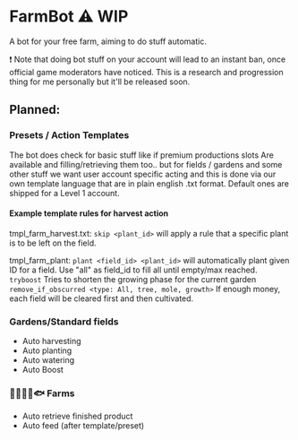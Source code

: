 # FarmBot :warning:  WIP
A bot for your free farm, aiming to do stuff automatic.


❗ Note that doing bot stuff on your account will lead to an instant ban, once official game moderators have noticed.
This is a research and progression thing for me personally but it'll be released soon.

## Planned: 

### Presets / Action Templates 
The bot does check for basic stuff like if premium productions slots 
Are available and filling/retrieving them too.. but for fields / gardens and 
some other stuff we want user account specific acting and this is done via our own 
template language that are in plain english .txt format.
Default ones are shipped for a Level 1 account. 

#### Example template rules for harvest action
tmpl_farm_harvest.txt:
`skip <plant_id>` will apply a rule that a specific plant is to be left on the field.

tmpl_farm_plant:
`plant <field_id> <plant_id>` will automatically plant given ID for a field. Use "all" as field_id to fill all until empty/max reached.
`tryboost` Tries to shorten the growing phase for the current garden
`remove_if_obscurred <type: All, tree, mole, growth>` If enough money, each field will be cleared first and then cultivated.


### Gardens/Standard fields
 - Auto harvesting
 - Auto planting
 - Auto watering
 - Auto Boost
 
### 🐑🐏🐮🐝🐟 Farms
 - Auto retrieve finished product
 - Auto feed (after template/preset)
